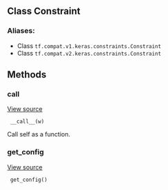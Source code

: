 ## Class Constraint
### Aliases:
- Class `tf.compat.v1.keras.constraints.Constraint`
- Class `tf.compat.v2.keras.constraints.Constraint`
## Methods
### __call__
[View source](https://github.com/tensorflow/tensorflow/blob/r2.0/tensorflow/python/keras/constraints.py#L37-L38)


```
 __call__(w)
```

Call self as a function.
### get_config
[View source](https://github.com/tensorflow/tensorflow/blob/r2.0/tensorflow/python/keras/constraints.py#L40-L41)


```
 get_config()
```
